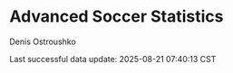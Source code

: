 # Advanced Soccer Statistics
Denis Ostroushko

<!-- gfm -->

Last successful data update: 2025-08-21 07:40:13 CST
